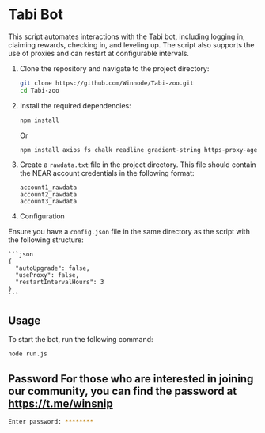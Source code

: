 # Tabi Bot

This script automates interactions with the Tabi bot, including logging in, claiming rewards, checking in, and leveling up. The script also supports the use of proxies and can restart at configurable intervals.


1. Clone the repository and navigate to the project directory:

    ```bash
    git clone https://github.com/Winnode/Tabi-zoo.git
    cd Tabi-zoo
    ```

2. Install the required dependencies:

    ```bash
    npm install 
    ```
	Or
	
    ```bash
    npm install axios fs chalk readline gradient-string https-proxy-agent winston figlet readline-sync
    ```

3. Create a `rawdata.txt` file in the project directory. This file should contain the NEAR account credentials in the following format:

    ```
	account1_rawdata
	account2_rawdata
	account3_rawdata
    ```

4. Configuration

Ensure you have a `config.json` file in the same directory as the script with the following structure:

	```json
	{
	  "autoUpgrade": false,
	  "useProxy": false,
	  "restartIntervalHours": 3
	}
	```

## Usage

To start the bot, run the following command:

```bash
node run.js
```

## Password For those who are interested in joining our community, you can find the password at https://t.me/winsnip

```sh
Enter password: ********
```

